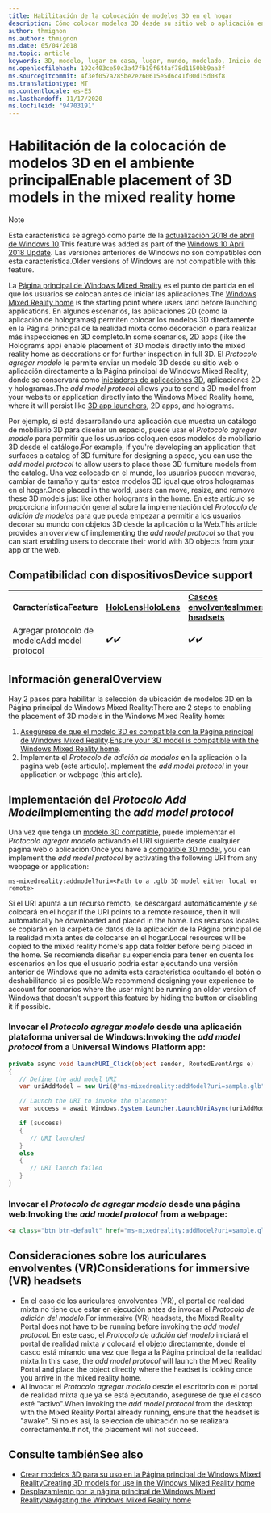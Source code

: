 ```yaml
---
title: Habilitación de la colocación de modelos 3D en el hogar
description: Cómo colocar modelos 3D desde su sitio web o aplicación en la Página principal de Windows Mixed Reality
author: thmignon
ms.author: thmignon
ms.date: 05/04/2018
ms.topic: article
keywords: 3D, modelo, lugar en casa, lugar, mundo, modelado, Inicio de la realidad mixta, Web, aplicación, auriculares de realidad mixta, auriculares de la realidad mixta de Windows, auriculares de realidad virtual
ms.openlocfilehash: 192c403ce50c3a47fb19f644af78d1150bb9aa3f
ms.sourcegitcommit: 4f3ef057a285be2e260615e5d6c41f00d15d08f8
ms.translationtype: MT
ms.contentlocale: es-ES
ms.lasthandoff: 11/17/2020
ms.locfileid: "94703191"
---
```

# <a name="enable-placement-of-3d-models-in-the-mixed-reality-home"></a><span data-ttu-id="64f98-104">Habilitación de la colocación de modelos 3D en el ambiente principal</span><span class="sxs-lookup"><span data-stu-id="64f98-104">Enable placement of 3D models in the mixed reality home</span></span>

> [!NOTE]
> <span data-ttu-id="64f98-105">Esta característica se agregó como parte de la [actualización 2018 de abril de Windows 10](https://docs.microsoft.com/windows/mixed-reality/enthusiast-guide/release-notes-april-2018).</span><span class="sxs-lookup"><span data-stu-id="64f98-105">This feature was added as part of the [Windows 10 April 2018 Update](https://docs.microsoft.com/windows/mixed-reality/enthusiast-guide/release-notes-april-2018).</span></span> <span data-ttu-id="64f98-106">Las versiones anteriores de Windows no son compatibles con esta característica.</span><span class="sxs-lookup"><span data-stu-id="64f98-106">Older versions of Windows are not compatible with this feature.</span></span>

<span data-ttu-id="64f98-107">La [Página principal de Windows Mixed Reality](../discover/navigating-the-windows-mixed-reality-home.md) es el punto de partida en el que los usuarios se colocan antes de iniciar las aplicaciones.</span><span class="sxs-lookup"><span data-stu-id="64f98-107">The [Windows Mixed Reality home](../discover/navigating-the-windows-mixed-reality-home.md) is the starting point where users land before launching applications.</span></span> <span data-ttu-id="64f98-108">En algunos escenarios, las aplicaciones 2D (como la aplicación de hologramas) permiten colocar los modelos 3D directamente en la Página principal de la realidad mixta como decoración o para realizar más inspecciones en 3D completo.</span><span class="sxs-lookup"><span data-stu-id="64f98-108">In some scenarios, 2D apps (like the Holograms app) enable placement of 3D models directly into the mixed reality home as decorations or for further inspection in full 3D.</span></span> <span data-ttu-id="64f98-109">El *Protocolo agregar modelo* le permite enviar un modelo 3D desde su sitio web o aplicación directamente a la Página principal de Windows Mixed Reality, donde se conservará como [iniciadores de aplicaciones 3D](3d-app-launcher-design-guidance.md), aplicaciones 2D y hologramas.</span><span class="sxs-lookup"><span data-stu-id="64f98-109">The *add model protocol* allows you to send a 3D model from your website or application directly into the Windows Mixed Reality home, where it will persist like [3D app launchers](3d-app-launcher-design-guidance.md), 2D apps, and holograms.</span></span> 

<span data-ttu-id="64f98-110">Por ejemplo, si está desarrollando una aplicación que muestra un catálogo de mobiliario 3D para diseñar un espacio, puede usar el *Protocolo agregar modelo* para permitir que los usuarios coloquen esos modelos de mobiliario 3D desde el catálogo.</span><span class="sxs-lookup"><span data-stu-id="64f98-110">For example, if you're developing an application that surfaces a catalog of 3D furniture for designing a space, you can use the *add model protocol* to allow users to place those 3D furniture models from the catalog.</span></span> <span data-ttu-id="64f98-111">Una vez colocado en el mundo, los usuarios pueden moverse, cambiar de tamaño y quitar estos modelos 3D igual que otros hologramas en el hogar.</span><span class="sxs-lookup"><span data-stu-id="64f98-111">Once placed in the world, users can move, resize, and remove these 3D models just like other holograms in the home.</span></span> <span data-ttu-id="64f98-112">En este artículo se proporciona información general sobre la implementación del *Protocolo de adición de modelos* para que pueda empezar a permitir a los usuarios decorar su mundo con objetos 3D desde la aplicación o la Web.</span><span class="sxs-lookup"><span data-stu-id="64f98-112">This article provides an overview of implementing the *add model protocol* so that you can start enabling users to decorate their world with 3D objects from your app or the web.</span></span>

## <a name="device-support"></a><span data-ttu-id="64f98-113">Compatibilidad con dispositivos</span><span class="sxs-lookup"><span data-stu-id="64f98-113">Device support</span></span>

<table>
    <colgroup>
    <col width="33%" />
    <col width="33%" />
    <col width="33%" />
    </colgroup>
    <tr>
        <td><span data-ttu-id="64f98-114"><strong>Característica</strong></span><span class="sxs-lookup"><span data-stu-id="64f98-114"><strong>Feature</strong></span></span></td>
        <td><span data-ttu-id="64f98-115"><a href="../hololens-hardware-details.md"><strong>HoloLens</strong></a></span><span class="sxs-lookup"><span data-stu-id="64f98-115"><a href="../hololens-hardware-details.md"><strong>HoloLens</strong></a></span></span></td>
        <td><span data-ttu-id="64f98-116"><a href="../discover/immersive-headset-hardware-details.md"><strong>Cascos envolventes</strong></a></span><span class="sxs-lookup"><span data-stu-id="64f98-116"><a href="../discover/immersive-headset-hardware-details.md"><strong>Immersive headsets</strong></a></span></span></td>
    </tr>
     <tr>
        <td><span data-ttu-id="64f98-117">Agregar protocolo de modelo</span><span class="sxs-lookup"><span data-stu-id="64f98-117">Add model protocol</span></span></td>
        <td><span data-ttu-id="64f98-118">✔️</span><span class="sxs-lookup"><span data-stu-id="64f98-118">✔️</span></span></td>
        <td><span data-ttu-id="64f98-119">✔️</span><span class="sxs-lookup"><span data-stu-id="64f98-119">✔️</span></span></td>
    </tr>
</table>

## <a name="overview"></a><span data-ttu-id="64f98-120">Información general</span><span class="sxs-lookup"><span data-stu-id="64f98-120">Overview</span></span>

<span data-ttu-id="64f98-121">Hay 2 pasos para habilitar la selección de ubicación de modelos 3D en la Página principal de Windows Mixed Reality:</span><span class="sxs-lookup"><span data-stu-id="64f98-121">There are 2 steps to enabling the placement of 3D models in the Windows Mixed Reality home:</span></span>
1. <span data-ttu-id="64f98-122">[Asegúrese de que el modelo 3D es compatible con la Página principal de Windows Mixed Reality](creating-3d-models-for-use-in-the-windows-mixed-reality-home.md).</span><span class="sxs-lookup"><span data-stu-id="64f98-122">[Ensure your 3D model is compatible with the Windows Mixed Reality home](creating-3d-models-for-use-in-the-windows-mixed-reality-home.md).</span></span>
2. <span data-ttu-id="64f98-123">Implemente el *Protocolo de adición de modelos* en la aplicación o la página web (este artículo).</span><span class="sxs-lookup"><span data-stu-id="64f98-123">Implement the *add model protocol* in your application or webpage (this article).</span></span>

## <a name="implementing-the-add-model-protocol"></a><span data-ttu-id="64f98-124">Implementación del *Protocolo Add Model*</span><span class="sxs-lookup"><span data-stu-id="64f98-124">Implementing the *add model protocol*</span></span>

<span data-ttu-id="64f98-125">Una vez que tenga un [modelo 3D compatible](creating-3d-models-for-use-in-the-windows-mixed-reality-home.md), puede implementar el *Protocolo agregar modelo* activando el URI siguiente desde cualquier página web o aplicación:</span><span class="sxs-lookup"><span data-stu-id="64f98-125">Once you have a [compatible 3D model](creating-3d-models-for-use-in-the-windows-mixed-reality-home.md), you can implement the *add model protocol* by activating the following URI from any webpage or application:</span></span>

```
ms-mixedreality:addmodel?uri=<Path to a .glb 3D model either local or remote>
```

<span data-ttu-id="64f98-126">Si el URI apunta a un recurso remoto, se descargará automáticamente y se colocará en el hogar.</span><span class="sxs-lookup"><span data-stu-id="64f98-126">If the URI points to a remote resource, then it will automatically be downloaded and placed in the home.</span></span> <span data-ttu-id="64f98-127">Los recursos locales se copiarán en la carpeta de datos de la aplicación de la Página principal de la realidad mixta antes de colocarse en el hogar.</span><span class="sxs-lookup"><span data-stu-id="64f98-127">Local resources will be copied to the mixed reality home's app data folder before being placed in the home.</span></span> <span data-ttu-id="64f98-128">Se recomienda diseñar su experiencia para tener en cuenta los escenarios en los que el usuario podría estar ejecutando una versión anterior de Windows que no admita esta característica ocultando el botón o deshabilitando si es posible.</span><span class="sxs-lookup"><span data-stu-id="64f98-128">We recommend designing your experience to account for scenarios where the user might be running an older version of Windows that doesn't support this feature by hiding the button or disabling it if possible.</span></span> 

### <a name="invoking-the-add-model-protocol-from-a-universal-windows-platform-app"></a><span data-ttu-id="64f98-129">Invocar el *Protocolo agregar modelo* desde una aplicación plataforma universal de Windows:</span><span class="sxs-lookup"><span data-stu-id="64f98-129">Invoking the *add model protocol* from a Universal Windows Platform app:</span></span>

```C#
private async void launchURI_Click(object sender, RoutedEventArgs e)
{
   // Define the add model URI
   var uriAddModel = new Uri(@"ms-mixedreality:addModel?uri=sample.glb");

   // Launch the URI to invoke the placement
   var success = await Windows.System.Launcher.LaunchUriAsync(uriAddModel);

   if (success)
   {
      // URI launched
   }
   else
   {
      // URI launch failed
   }
}
```

### <a name="invoking-the-add-model-protocol-from-a-webpage"></a><span data-ttu-id="64f98-130">Invocar el *Protocolo de agregar modelo* desde una página web:</span><span class="sxs-lookup"><span data-stu-id="64f98-130">Invoking the *add model protocol* from a webpage:</span></span>

```html
<a class="btn btn-default" href="ms-mixedreality:addModel?uri=sample.glb"> Place 3D Model </a>
```

## <a name="considerations-for-immersive-vr-headsets"></a><span data-ttu-id="64f98-131">Consideraciones sobre los auriculares envolventes (VR)</span><span class="sxs-lookup"><span data-stu-id="64f98-131">Considerations for immersive (VR) headsets</span></span>

* <span data-ttu-id="64f98-132">En el caso de los auriculares envolventes (VR), el portal de realidad mixta no tiene que estar en ejecución antes de invocar el *Protocolo de adición del modelo*.</span><span class="sxs-lookup"><span data-stu-id="64f98-132">For immersive (VR) headsets, the Mixed Reality Portal does not have to be running before invoking the *add model protocol*.</span></span> <span data-ttu-id="64f98-133">En este caso, el *Protocolo de adición del modelo* iniciará el portal de realidad mixta y colocará el objeto directamente, donde el casco está mirando una vez que llega a la Página principal de la realidad mixta.</span><span class="sxs-lookup"><span data-stu-id="64f98-133">In this case, the *add model protocol* will launch the Mixed Reality Portal and place the object directly where the headset is looking once you arrive in the mixed reality home.</span></span> 
* <span data-ttu-id="64f98-134">Al invocar el *Protocolo agregar modelo* desde el escritorio con el portal de realidad mixta que ya se está ejecutando, asegúrese de que el casco esté "activo".</span><span class="sxs-lookup"><span data-stu-id="64f98-134">When invoking the *add model protocol* from the desktop with the Mixed Reality Portal already running, ensure that the headset is "awake".</span></span> <span data-ttu-id="64f98-135">Si no es así, la selección de ubicación no se realizará correctamente.</span><span class="sxs-lookup"><span data-stu-id="64f98-135">If not, the placement will not succeed.</span></span> 

## <a name="see-also"></a><span data-ttu-id="64f98-136">Consulte también</span><span class="sxs-lookup"><span data-stu-id="64f98-136">See also</span></span>

* [<span data-ttu-id="64f98-137">Crear modelos 3D para su uso en la Página principal de Windows Mixed Reality</span><span class="sxs-lookup"><span data-stu-id="64f98-137">Creating 3D models for use in the Windows Mixed Reality home</span></span>](creating-3d-models-for-use-in-the-windows-mixed-reality-home.md)
* [<span data-ttu-id="64f98-138">Desplazamiento por la página principal de Windows Mixed Reality</span><span class="sxs-lookup"><span data-stu-id="64f98-138">Navigating the Windows Mixed Reality home</span></span>](../discover/navigating-the-windows-mixed-reality-home.md)
